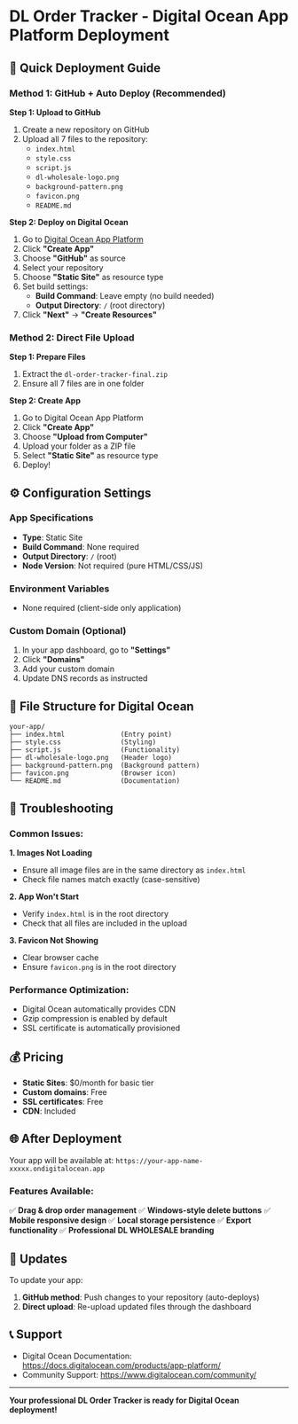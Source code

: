 # DL Order Tracker - Digital Ocean App Platform Deployment

## 🚀 Quick Deployment Guide

### Method 1: GitHub + Auto Deploy (Recommended)

**Step 1: Upload to GitHub**
1. Create a new repository on GitHub
2. Upload all 7 files to the repository:
   - `index.html`
   - `style.css`
   - `script.js`
   - `dl-wholesale-logo.png`
   - `background-pattern.png`
   - `favicon.png`
   - `README.md`

**Step 2: Deploy on Digital Ocean**
1. Go to [Digital Ocean App Platform](https://cloud.digitalocean.com/apps)
2. Click **"Create App"**
3. Choose **"GitHub"** as source
4. Select your repository
5. Choose **"Static Site"** as resource type
6. Set build settings:
   - **Build Command**: Leave empty (no build needed)
   - **Output Directory**: `/` (root directory)
7. Click **"Next"** → **"Create Resources"**

### Method 2: Direct File Upload

**Step 1: Prepare Files**
1. Extract the `dl-order-tracker-final.zip`
2. Ensure all 7 files are in one folder

**Step 2: Create App**
1. Go to Digital Ocean App Platform
2. Click **"Create App"**
3. Choose **"Upload from Computer"**
4. Upload your folder as a ZIP file
5. Select **"Static Site"** as resource type
6. Deploy!

## ⚙️ Configuration Settings

### App Specifications
- **Type**: Static Site
- **Build Command**: None required
- **Output Directory**: `/` (root)
- **Node Version**: Not required (pure HTML/CSS/JS)

### Environment Variables
- None required (client-side only application)

### Custom Domain (Optional)
1. In your app dashboard, go to **"Settings"**
2. Click **"Domains"**
3. Add your custom domain
4. Update DNS records as instructed

## 📁 File Structure for Digital Ocean
```
your-app/
├── index.html              (Entry point)
├── style.css               (Styling)
├── script.js               (Functionality)
├── dl-wholesale-logo.png   (Header logo)
├── background-pattern.png  (Background pattern)
├── favicon.png             (Browser icon)
└── README.md               (Documentation)
```

## 🔧 Troubleshooting

### Common Issues:

**1. Images Not Loading**
- Ensure all image files are in the same directory as `index.html`
- Check file names match exactly (case-sensitive)

**2. App Won't Start**
- Verify `index.html` is in the root directory
- Check that all files are included in the upload

**3. Favicon Not Showing**
- Clear browser cache
- Ensure `favicon.png` is in the root directory

### Performance Optimization:
- Digital Ocean automatically provides CDN
- Gzip compression is enabled by default
- SSL certificate is automatically provisioned

## 💰 Pricing
- **Static Sites**: $0/month for basic tier
- **Custom domains**: Free
- **SSL certificates**: Free
- **CDN**: Included

## 🌐 After Deployment

Your app will be available at:
`https://your-app-name-xxxxx.ondigitalocean.app`

### Features Available:
✅ **Drag & drop order management**
✅ **Windows-style delete buttons**
✅ **Mobile responsive design**
✅ **Local storage persistence**
✅ **Export functionality**
✅ **Professional DL WHOLESALE branding**

## 🔄 Updates

To update your app:
1. **GitHub method**: Push changes to your repository (auto-deploys)
2. **Direct upload**: Re-upload updated files through the dashboard

## 📞 Support

- Digital Ocean Documentation: https://docs.digitalocean.com/products/app-platform/
- Community Support: https://www.digitalocean.com/community/

---

**Your professional DL Order Tracker is ready for Digital Ocean deployment!**

